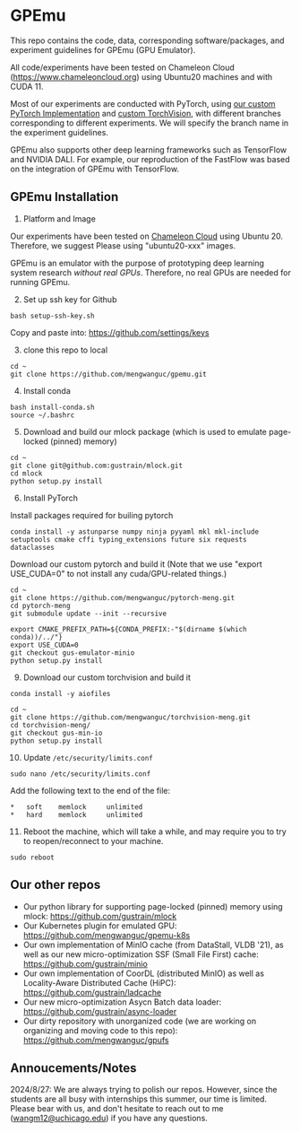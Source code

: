 # GPEmu

This repo contains the code, data, corresponding software/packages, and experiment guidelines for GPEmu (GPU Emulator).

All code/experiments have been tested on Chameleon Cloud (https://www.chameleoncloud.org) using Ubuntu20 machines and with CUDA 11.

Most of our experiments are conducted with PyTorch, using [our custom PyTorch Implementation](https://github.com/mengwanguc/pytorch-meng) and [custom TorchVision](https://github.com/mengwanguc/torchvision-meng), with different 
branches corresponding to different experiments. We will specify the branch name in the experiment guidelines.

GPEmu also supports other deep learning frameworks such as TensorFlow and NVIDIA DALI. For example, our reproduction of the FastFlow was 
based on the integration of GPEmu with TensorFlow.

## GPEmu Installation

1. Platform and Image

Our experiments have been tested on [Chameleon Cloud](https://www.chameleoncloud.org) using Ubuntu 20. Therefore, we suggest Please using "ubuntu20-xxx" images.

GPEmu is an emulator with the purpose of prototyping deep learning system research *without real GPUs*. Therefore, no real GPUs are needed for running GPEmu.

2. Set up ssh key for Github
```
bash setup-ssh-key.sh
```

Copy and paste into: https://github.com/settings/keys

3. clone this repo to local

```
cd ~
git clone https://github.com/mengwanguc/gpemu.git
```

4. Install conda

```
bash install-conda.sh
source ~/.bashrc
```

5. Download and build our mlock package (which is used to emulate page-locked (pinned) memory)

```
cd ~
git clone git@github.com:gustrain/mlock.git
cd mlock
python setup.py install
```


6. Install PyTorch

Install packages required for builing pytorch

```
conda install -y astunparse numpy ninja pyyaml mkl mkl-include setuptools cmake cffi typing_extensions future six requests dataclasses
```
Download our custom pytorch and build it (Note that we use "export USE_CUDA=0" to not install any cuda/GPU-related things.)

```
cd ~
git clone https://github.com/mengwanguc/pytorch-meng.git
cd pytorch-meng
git submodule update --init --recursive

export CMAKE_PREFIX_PATH=${CONDA_PREFIX:-"$(dirname $(which conda))/../"}
export USE_CUDA=0
git checkout gus-emulator-minio
python setup.py install
```

9. Download our custom torchvision and build it

```
conda install -y aiofiles

cd ~
git clone https://github.com/mengwanguc/torchvision-meng.git
cd torchvision-meng/
git checkout gus-min-io
python setup.py install
```

10. Update `/etc/security/limits.conf`

```
sudo nano /etc/security/limits.conf
```

Add the following text to the end of the file:

```
*   soft    memlock     unlimited
*   hard    memlock     unlimited
```

11. Reboot the machine, which will take a while, and may require you to try to reopen/reconnect to your machine. 

```
sudo reboot
```


## Our other repos

- Our python library for supporting page-locked (pinned) memory using mlock: https://github.com/gustrain/mlock
- Our Kubernetes plugin for emulated GPU: https://github.com/mengwanguc/gpemu-k8s
- Our own implementation of MinIO cache (from DataStall, VLDB '21), as well as our new micro-optimization SSF (Small File First) cache: https://github.com/gustrain/minio
- Our own implementation of CoorDL (distributed MinIO) as well as Locality-Aware Distributed Cache (HiPC): https://github.com/gustrain/ladcache
- Our new micro-optimization Asycn Batch data loader: https://github.com/gustrain/async-loader
- Our dirty repository with unorganized code (we are working on organizing and moving code to this repo): https://github.com/mengwanguc/gpufs

## Annoucements/Notes
2024/8/27: We are always trying to polish our repos. However, since the students are all busy with internships this summer, our time is limited. Please bear with us, and don't hesitate to reach out to me (wangm12@uchicago.edu) if you have any questions.
